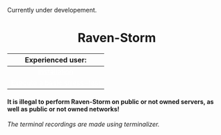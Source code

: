Currently under developement.

# <center>Raven-Storm</center>

| Experienced user: |
|:-----------------:|
| <a style="color: white;" href="https://taguar258.github.io/Raven-Storm/tutorial/installation/">Installation</a> |
| <a style="color: white;" href="https://taguar258.github.io/Raven-Storm/tutorial/basic1/">Execute a basic stress-test</a> |

#### It is illegal to perform Raven-Storm on public or not owned servers, as well as public or not owned networks!



<i>The terminal recordings are made using terminalizer.</i>
